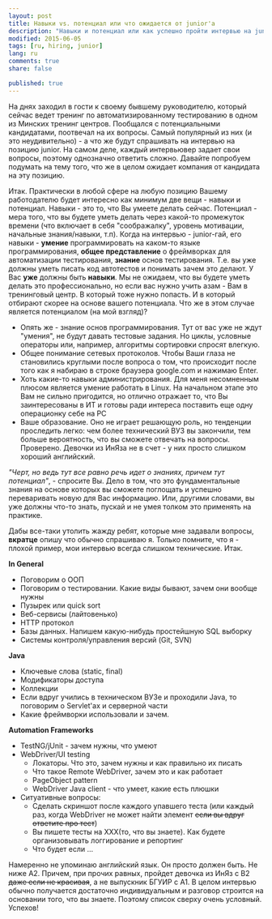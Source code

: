 ```yaml
---
layout: post
title: Навыки vs. потенциал или что ожидается от junior'a
description: "Навыки и потенциал или как успешно пройти интервью на junior-позицию"
modified: 2015-06-05
tags: [ru, hiring, junior]
lang: ru
comments: true
share: false

published: true
---
```


На днях заходил в гости к своему бывшему руководителю, который сейчас ведет тренинг по автоматизированному тестированию в одном из Минских тренинг центров. Пообщался с потенциальными кандидатами, поотвечал на их вопросы. Самый популярный из них (и это неудивительно) - а что же будут спрашивать на интервью на позицию junior. На самом деле, каждый интервьювер задает свои вопросы, поэтому однозначно ответить сложно. Давайте попробуем подумать на тему того, что же в целом ожидает компания от кандидата на эту позицию.

Итак. Практически в любой сфере на любую позицию Вашему работодателю будет интересно как минимум две вещи - навыки и потенциал. Навыки - это то, что Вы умеете делать сейчас. Потенциал - мера того, что вы будете уметь делать через какой-то промежуток времени (что включает в себя "соображалку", уровень мотивации, начальные знания/навыки, т.п). Когда на интервью - junior-гай, его навыки - **умение** программировать на каком-то языке программирования, **общее представление** о фреймворках для автоматизации тестирования, **знание** основ тестирования. Т.е. вы уже должны уметь писать код автотестов и понимать зачем это делают. У Вас **уже** должны быть **навыки**. Мы не ожидаем, что вы будете уметь делать это профессионально, но если вас нужно учить азам - Вам в тренинговый центр. В который тоже нужно попасть. И в который отбирают скорее на основе вашего потенциала. Что же в этом случае является потенциалом (на мой взгляд)?

 * Опять же - знание основ программирования. Тут от вас уже не ждут "умения", не будут давать тестовые задания. Но циклы, условные операторы или, например, алгоритмы сортировки спросят влегкую.
 * Общее понимание сетевых протоколов. Чтобы Ваши глаза не становились круглыми после вопроса о том, что происходит после того как я набираю в строке браузера google.com и нажимаю Enter.
 * Хоть какие-то навыки администрирования. Для меня несомненным плюсом является умение работать в Linux. На начальном этапе это Вам не сильно пригодится, но отлично отражает то, что Вы заинтересованы в ИТ и готовы ради интереса поставить еще одну операционку себе на PC
 * Ваше образование. Оно не играет решающую роль, но тенденции проследить легко: чем более технический ВУЗ вы закончили, тем больше вероятность, что вы сможете отвечать на вопросы. Проверено. Девочки из ИнЯза не в счет - у них просто слишком хороший английский.


*"Черт, но ведь тут все равно речь идет о знаниях, причем тут потенциал"*, - спросите Вы. Дело в том, что это фундаментальные знания на основе которых вы сможете поглощать и успешно переваривать новую для Вас информацию. Или, другими словами, вы уже должны что-то знать, пускай и не умея толком это применять на практике.

Дабы все-таки утолить жажду ребят, которые мне задавали вопросы, **вкратце** опишу что обычно спрашиваю я. Только помните, что я - плохой пример, мои интервью всегда слишком технические. Итак.


**In General**

* Поговорим о ООП
* Поговорим о тестировании. Какие виды бывают, зачем они вообще нужны
* Пузырек или quick sort
* Веб-сервисы (лайтовенько)
* HTTP протокол
* Базы данных. Напишем какую-нибудь простейшную SQL выборку
* Системы контроля/управления версий (Git, SVN)

**Java**

* Ключевые слова (static, final)
* Модификаторы доступа
* Коллекции
* Если вдруг учились в техническом ВУЗе и проходили Java, то поговорим о Servlet'ах и серверной части
* Какие фреймворки использовали и зачем.

**Automation Frameworks**

* TestNG/jUnit - зачем нужны, что умеют
* WebDriver/UI testing  
  * Локаторы. Что это, зачем нужны и как правильно их писать
  * Что такое Remote WebDriver, зачем это и как работает
  * PageObject pattern
  * WebDriver Java client - что умеет, какие есть плюшки
* Ситуативные вопросы:
  * Сделать скриншот после каждого упавшего теста (или каждый раз, когда WebDriver не может найти элемент ~~если вы вдруг ответите про тест~~)
  * Вы пишете тесты на XXX(то, что вы знаете). Как будете организовывать логгирование и репортинг
  * Что будет если ...

Намеренно не упоминаю английский язык. Он просто должен быть. Не ниже A2. Причем, при прочих равных, пройдет девочка из ИнЯз c B2 ~~даже если не красивая~~, а не выпускник БГУИР с A1.
В целом интервью обычно получается достаточно индивидуальным и разговор строится на основании того, что вы знаете. Поэтому список сверху очень условный. Успехов!
